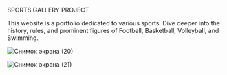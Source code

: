 SPORTS GALLERY PROJECT

This website is a portfolio dedicated to various sports. Dive deeper into the history, rules, and prominent figures of Football, Basketball, Volleyball, and Swimming.


![Снимок экрана (20)](https://github.com/DimonT2/Sports-Gallery-Project/assets/161479300/640ec300-89e6-4aa7-9ceb-90a566c9e4f0)

![Снимок экрана (21)](https://github.com/DimonT2/Sports-Gallery-Project/assets/161479300/1b775de8-70f6-4a09-b88f-f7cc4a7e533f)
